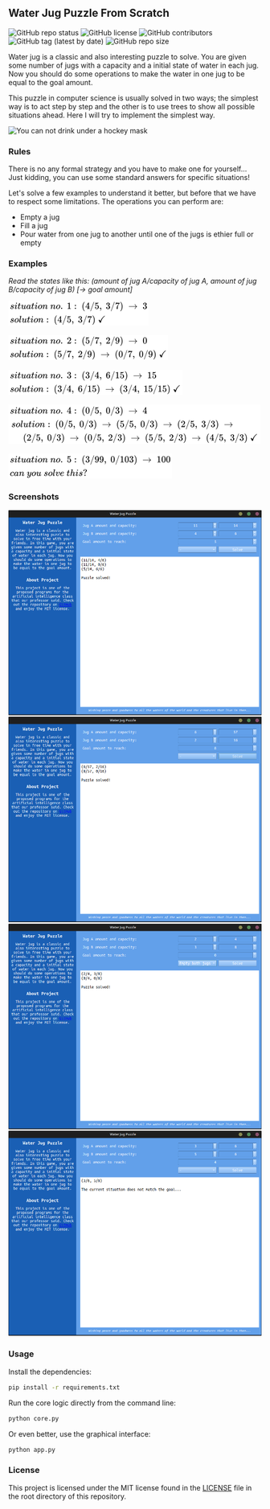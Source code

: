 ## Water Jug Puzzle From Scratch

![GitHub repo status](https://img.shields.io/badge/status-active-green?style=flat)
![GitHub license](https://img.shields.io/github/license/sheikhartin/water-jug-puzzle-from-scratch)
![GitHub contributors](https://img.shields.io/github/contributors/sheikhartin/water-jug-puzzle-from-scratch)
![GitHub tag (latest by date)](https://img.shields.io/github/v/tag/sheikhartin/water-jug-puzzle-from-scratch)
![GitHub repo size](https://img.shields.io/github/repo-size/sheikhartin/water-jug-puzzle-from-scratch)

Water jug is a classic and also interesting puzzle to solve. You are given some number of jugs with a capacity and a initial state of water in each jug. Now you should do some operations to make the water in one jug to be equal to the goal amount.

This puzzle in computer science is usually solved in two ways; the simplest way is to act step by step and the other is to use trees to show all possible situations ahead. Here I will try to implement the simplest way.

![You can not drink under a hockey mask](https://media.giphy.com/media/3oKIPaVO4VEyVnjsuk/giphy.gif)

### Rules

There is no any formal strategy and you have to make one for yourself... Just kidding, you can use some standard answers for specific situations!

Let's solve a few examples to understand it better, but before that we have to respect some limitations. The operations you can perform are:

- Empty a jug
- Fill a jug
- Pour water from one jug to another until one of the jugs is ethier full or empty

### Examples

<i>Read the states like this: (amount of jug A/capacity of jug A, amount of jug B/capacity of jug B) [-> goal amount]</i>

![Situation no. 1](images/situation-no1.png)\
\
![Situation no. 2](images/situation-no2.png)\
\
![Situation no. 3](images/situation-no3.png)\
\
![Situation no. 4](images/situation-no4.png)\
\
![Situation no. 5](images/situation-no5.png)

### Screenshots

![Solved puzzle with default values](images/solved-puzzle.png)
![Another solved puzzle with huge jugs](images/solved-puzzle-with-huge-jugs.png)
![Manually solved puzzle](images/manually-solved-puzzle.png)
![And a unsolved puzzle](images/unsolved-puzzle.png)

### Usage

Install the dependencies:

```bash
pip install -r requirements.txt
```

Run the core logic directly from the command line:

```bash
python core.py
```

Or even better, use the graphical interface:

```bash
python app.py
```

### License

This project is licensed under the MIT license found in the [LICENSE](LICENSE) file in the root directory of this repository.
